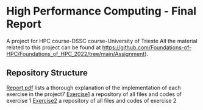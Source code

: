 # High Performance Computing - Final Report
A project for HPC course-DSSC course-University of Trieste
All the material related to this project can be found at https://github.com/Foundations-of-HPC/Foundations_of_HPC_2022/tree/main/Assignment).

## Repository Structure
[Report.pdf](./report.pdf) lists a thorough explanation of the implementation of each exercise in the project7
[Exercise1](./exercise1) a repository of all files and codes of exercise 1
[Exercise2](./exercise2) a repository of all files and codes of exercise 2
